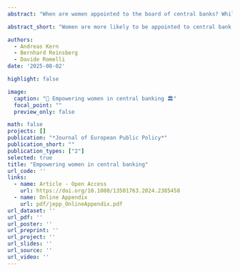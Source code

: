 ```yaml
---
abstract: "When are women appointed to the board of central banks? While progressive societal gender norms may facilitate women's ascension to leadership positions, recent research indicates that women are more likely to assume leadership positions during crisis periods. Because of the widely documented 'male dominance' in the policy domain of central banking, analyzing changes in women's descriptive representation on central bank boards provides a unique laboratory to study the role of women in economic policymaking. Building on previous literature on women's political leadership, we argue that sovereign debt crises are powerful catalysts for lifting women into leadership positions. We hypothesize that appointing women to central bank leadership positions during sovereign financial distress signals a policy change to bolster monetary policy credibility. Using data covering 90 countries from 2000 to 2017, we show that women are more likely to be appointed to central bank leadership positions during a sovereign debt crisis. A sovereign debt crisis increases the likelihood of women’s appointments to a central bank board by 21.1 percent. To mitigate concerns that our results are spurious, we implement a battery of robustness checks. Our study suggests that women's empowerment can be beneficial in restoring monetary policy credibility during sovereign financial distress."

abstract_short: "Women are more likely to be appointed to central bank boards during sovereign debt crises, with a 21.1% increase in likelihood. This trend suggests that appointing women to leadership roles in central banks may be seen as a strategy to restore monetary policy credibility during financial distress."

authors:
  - Andreas Kern
  - Bernhard Reinsberg
  - Davide Romelli
date: '2025-08-02'

highlight: false

image:
  caption: "👩 Empowering women in central banking 🏛️"
  focal_point: ""
  preview_only: false

math: false
projects: []
publication: "*Journal of European Public Policy*"
publication_short: ""
publication_types: ["2"]
selected: true
title: "Empowering women in central banking"
url_code: ''
links:
  - name: Article - Open Access
    url: https://doi.org/10.1080/13501763.2024.2385458
  - name: Online Appendix
    url: pdf/jepp_OnlineAppendix.pdf
url_dataset: ''
url_pdf: ''
url_poster: ''
url_preprint: ''
url_project: ''
url_slides: ''
url_source: ''
url_video: ''
---
```

